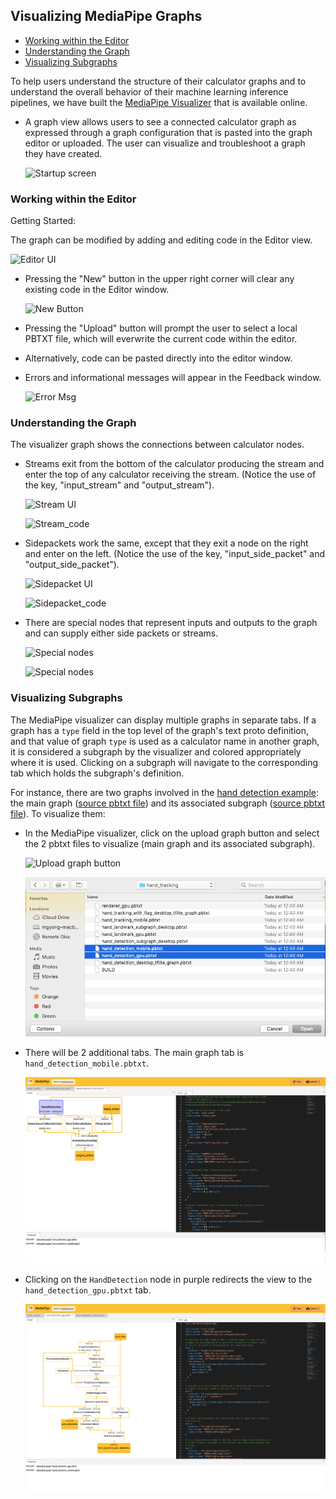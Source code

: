 ## Visualizing MediaPipe Graphs

-   [Working within the Editor](#working-within-the-editor)
-   [Understanding the Graph](#understanding-the-graph)
-   [Visualizing Subgraphs](#visualizing-subgraphs)

To help users understand the structure of their calculator graphs and to
understand the overall behavior of their machine learning inference pipelines,
we have built the [MediaPipe Visualizer](https://viz.mediapipe.dev/)
that is available online.

*   A graph view allows users to see a connected calculator graph as expressed
    through a graph configuration that is pasted into the graph editor or
    uploaded. The user can visualize and troubleshoot a graph they have created.

    ![Startup screen](./images/startup_screen.png)

### Working within the Editor

Getting Started:

The graph can be modified by adding and editing code in the Editor view.

![Editor UI](./images/editor_view.png)

*   Pressing the "New" button in the upper right corner will clear any existing
    code in the Editor window.

    ![New Button](./images/upload_button.png)

*   Pressing the "Upload" button will prompt the user to select a local PBTXT
    file, which will everwrite the current code within the editor.

*   Alternatively, code can be pasted directly into the editor window.

*   Errors and informational messages will appear in the Feedback window.

    ![Error Msg](./images/console_error.png)

### Understanding the Graph

The visualizer graph shows the connections between calculator nodes.

*   Streams exit from the bottom of the calculator producing the stream and
    enter the top of any calculator receiving the stream. (Notice the use of the
    key, "input_stream" and "output_stream").

    ![Stream UI](./images/stream_ui.png)

    ![Stream_code](./images/stream_code.png)

*   Sidepackets work the same, except that they exit a node on the right and
    enter on the left. (Notice the use of the key, "input_side_packet" and
    "output_side_packet").

    ![Sidepacket UI](./images/side_packet.png)

    ![Sidepacket_code](./images/side_packet_code.png)

*   There are special nodes that represent inputs and outputs to the graph and
    can supply either side packets or streams.

    ![Special nodes](./images/special_nodes.png)

    ![Special nodes](./images/special_nodes_code.png)

### Visualizing Subgraphs

The MediaPipe visualizer can display multiple graphs in separate tabs. If a
graph has a `type` field in the top level of the graph's text proto definition,
and that value of graph `type` is used as a calculator name in another graph, it
is considered a subgraph by the visualizer and colored appropriately where it is
used. Clicking on a subgraph will navigate to the corresponding tab which holds
the subgraph's definition.

For instance, there are two graphs involved in the
[hand detection example](./hand_detection_mobile_gpu.md): the main graph
([source pbtxt file](https://github.com/google/mediapipe/tree/master/mediapipe/graphs/hand_tracking/hand_detection_mobile.pbtxt))
and its associated subgraph
([source pbtxt file](https://github.com/google/mediapipe/tree/master/mediapipe/graphs/hand_tracking/hand_detection_gpu.pbtxt)).
To visualize them:

*   In the MediaPipe visualizer, click on the upload graph button and select the
    2 pbtxt files to visualize (main graph and its associated subgraph).

    ![Upload graph button](./images/upload_button.png)

    ![Choose the 2 files](./images/upload_2pbtxt.png)

*   There will be 2 additional tabs. The main graph tab is
    `hand_detection_mobile.pbtxt`.

    ![hand_detection_mobile_gpu.pbtxt](./images/maingraph_visualizer.png)

*   Clicking on the `HandDetection` node in purple redirects the view to the
    `hand_detection_gpu.pbtxt` tab.

    ![Hand detection subgraph](./images/click_subgraph_handdetection.png)
